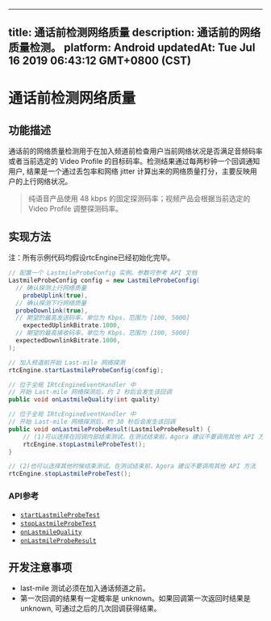
---
title: 通话前检测网络质量
description: 通话前的网络质量检测。
platform: Android
updatedAt: Tue Jul 16 2019 06:43:12 GMT+0800 (CST)
---
# 通话前检测网络质量
## 功能描述

通话前的网络质量检测用于在加入频道前检查用户当前网络状况是否满足音频码率或者当前选定的 Video Profile 的目标码率。检测结果通过每两秒钟一个回调通知用户, 结果是一个通过丢包率和网络 jitter 计算出来的网络质量打分，主要反映用户的上行网络状况。

> 纯语音产品使用 48 kbps 的固定探测码率；视频产品会根据当前选定的 Video Profile 调整探测码率。

## 实现方法

注：所有示例代码均假设rtcEngine已经初始化完毕。

```java
// 配置一个 LastmileProbeConfig 实例。参数可参考 API 文档
LastmileProbeConfig config = new LastmileProbeConfig(
  // 确认探测上行网络质量
	probeUplink(true),
  // 确认探测下行网络质量
  probeDownlink(true),
  // 期望的最高发送码率，单位为 Kbps，范围为 [100, 5000]
	expectedUplinkBitrate.1000,
  // 期望的最高接收码率，单位为 Kbps，范围为 [100, 5000]
  expectedDownlinkBitrate.1000,
);

// 加入频道前开始 Last-mile 网络探测
rtcEngine.startLastmileProbeConfig(config);

// 位于全局 IRtcEngineEventHandler 中
// 开始 Last-mile 网络探测后，约 2 秒后会发生该回调
public void onLastmileQuality(int quality)

// 位于全局 IRtcEngineEventHandler 中
// 开始 Last-mile 网络探测后，约 30 秒后会发生该回调
public void onLastmileProbeResult(LastmileProbeResult) {
	// (1)可以选择在回调内部结束测试。在测试结束前，Agora 建议不要调用其他 API 方法
	rtcEngine.stopLastmileProbeTest();
}

// (2)也可以选择其他时候结束测试。在测试结束前，Agora 建议不要调用其他 API 方法
rtcEngine.stopLastmileProbeTest();
```

### API参考

- [`startLastmileProbeTest`](https://docs.agora.io/cn/Voice/API%20Reference/java/classio_1_1agora_1_1rtc_1_1_rtc_engine.html#a81c6541685b1c4437d9779a095a0f871)
- [`stopLastmileProbeTest`](https://docs.agora.io/cn/Voice/API%20Reference/java/classio_1_1agora_1_1rtc_1_1_rtc_engine.html#ae21243b8da8bda9ee5f3a00621cbf959)
- [`onLastmileQuality`](https://docs.agora.io/cn/Voice/API%20Reference/java/classio_1_1agora_1_1rtc_1_1_i_rtc_engine_event_handler.html#a2887941e3c105c21309bd2643372e7f5)
- [`onLastmileProbeResult`](https://docs.agora.io/cn/Voice/API%20Reference/java/classio_1_1agora_1_1rtc_1_1_i_rtc_engine_event_handler.html#ad74a9120325bfeccdec4af4611110281)

## 开发注意事项

- last-mile 测试必须在加入通话频道之前。
- 第一次回调的结果有一定概率是 unknown。如果回调第一次返回时结果是 unknown, 可通过之后的几次回调获得结果。

